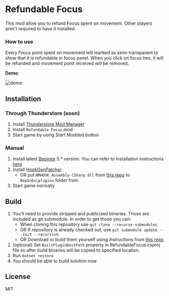 # Refundable Focus

This mod allow you to refund Focus spent on movement. Other players aren't required to have it installed.

### How to use

Every Focus point spent on movement will marked as semi-transparent to show that it is refundable in focus panel. When you click on focus hex, it will be refunded and movement point received will be removed.

**Demo**:

![demo](./readme/demo.gif)

## Installation

### Through Thunderstore (soon)

1. Install [Thunderstore Mod Manager](https://www.overwolf.com/app/Thunderstore-Thunderstore_Mod_Manager)
2. Install `Refundable Focus` mod
3. Start game by using Start Modded button

### Manual
1. Install latest [Bepinex](https://github.com/BepInEx/BepInEx/releases) 5.* version. You can refer to installation instructions [here](https://docs.bepinex.dev/articles/user_guide/installation/index.html)
2. Install [HookGenPatcher](https://github.com/harbingerofme/Bepinex.Monomod.HookGenPatcher) 
   - OR put `MMHOOK_Assembly-CSharp.dll` from [this repo](https://github.com/ftk-modding/stripped-binaries) to `BepInEx\plugins` folder from 
3. Start game normally

## Build
1. You'll need to provide stripped and publicized binaries. Those are included as git submodule. In order to get those you can:
    - When cloning this repository use `git clone --recurse-submodules`
    - OR If repository is already checked out, use `git submodule update --init --recursive`
    - OR Download or build them yourself using instructions from [this repo](https://github.com/ftk-modding/stripped-binaries)
2. (optional) Set `BuiltPluginDestPath` property in RefundableFocus.csproj file so after build binaries will be copied to specified location.
3. Run `dotnet restore`
4. You should be able to build solution now

## License
MIT
